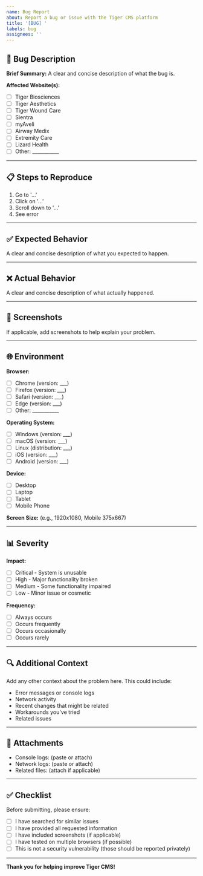 ```yaml
---
name: Bug Report
about: Report a bug or issue with the Tiger CMS platform
title: '[BUG] '
labels: bug
assignees: ''
---
```


## 🐛 Bug Description

**Brief Summary:**
A clear and concise description of what the bug is.

**Affected Website(s):**
- [ ] Tiger Biosciences
- [ ] Tiger Aesthetics
- [ ] Tiger Wound Care
- [ ] Sientra
- [ ] myAveli
- [ ] Airway Medix
- [ ] Extremity Care
- [ ] Lizard Health
- [ ] Other: ___________

---

## 📋 Steps to Reproduce

1. Go to '...'
2. Click on '...'
3. Scroll down to '...'
4. See error

---

## ✅ Expected Behavior

A clear and concise description of what you expected to happen.

---

## ❌ Actual Behavior

A clear and concise description of what actually happened.

---

## 📸 Screenshots

If applicable, add screenshots to help explain your problem.

---

## 🌐 Environment

**Browser:**
- [ ] Chrome (version: ___)
- [ ] Firefox (version: ___)
- [ ] Safari (version: ___)
- [ ] Edge (version: ___)
- [ ] Other: ___________

**Operating System:**
- [ ] Windows (version: ___)
- [ ] macOS (version: ___)
- [ ] Linux (distribution: ___)
- [ ] iOS (version: ___)
- [ ] Android (version: ___)

**Device:**
- [ ] Desktop
- [ ] Laptop
- [ ] Tablet
- [ ] Mobile Phone

**Screen Size:** (e.g., 1920x1080, Mobile 375x667)

---

## 📊 Severity

**Impact:**
- [ ] Critical - System is unusable
- [ ] High - Major functionality broken
- [ ] Medium - Some functionality impaired
- [ ] Low - Minor issue or cosmetic

**Frequency:**
- [ ] Always occurs
- [ ] Occurs frequently
- [ ] Occurs occasionally
- [ ] Occurs rarely

---

## 🔍 Additional Context

Add any other context about the problem here. This could include:
- Error messages or console logs
- Network activity
- Recent changes that might be related
- Workarounds you've tried
- Related issues

---

## 📎 Attachments

- Console logs: (paste or attach)
- Network logs: (paste or attach)
- Related files: (attach if applicable)

---

## ✅ Checklist

Before submitting, please ensure:

- [ ] I have searched for similar issues
- [ ] I have provided all requested information
- [ ] I have included screenshots (if applicable)
- [ ] I have tested on multiple browsers (if possible)
- [ ] This is not a security vulnerability (those should be reported privately)

---

**Thank you for helping improve Tiger CMS!**

